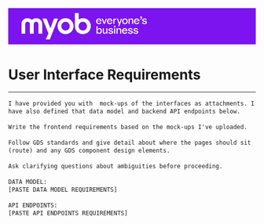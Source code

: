 ![MYOB Banner](../../../../assets/images/myob-banner.png)
---


# User Interface Requirements

---

```
I have provided you with  mock-ups of the interfaces as attachments. I have also defined that data model and backend API endpoints below. 

Write the frontend requirements based on the mock-ups I've uploaded. 

Follow GDS standards and give detail about where the pages should sit (route) and any GDS component design elements.

Ask clarifying questions about ambiguities before proceeding.

DATA MODEL:
[PASTE DATA MODEL REQUIREMENTS]

API ENDPOINTS:
[PASTE API ENDPOINTS REQUIREMENTS]

```

